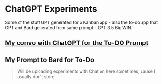# ChatGPT Experiments 
 Some of the stuff GPT generated for a Kanban app - also the to-do app that GPT and Bard generated from same prompt - GPT 3.5 Big WIN. 

## [My convo with ChatGPT for the To-DO Prompt](https://chat.openai.com/share/5fd088d5-2cb1-4330-bef4-ab000214b43e)
## [My Prompt to Bard for To-Do](https://g.co/bard/share/9cec1a7d3f4d)

> Will be uploading experiments with Chat on here sometimes, cause I usually don't store 